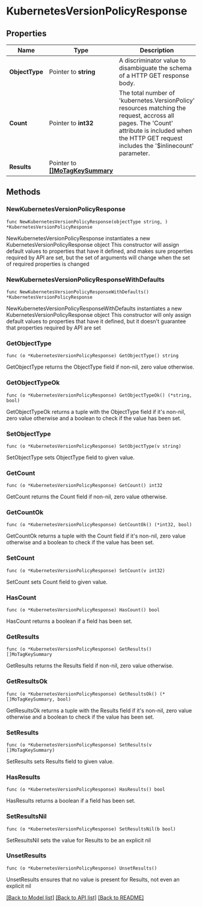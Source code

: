 # KubernetesVersionPolicyResponse

## Properties

Name | Type | Description | Notes
------------ | ------------- | ------------- | -------------
**ObjectType** | Pointer to **string** | A discriminator value to disambiguate the schema of a HTTP GET response body. | 
**Count** | Pointer to **int32** | The total number of &#39;kubernetes.VersionPolicy&#39; resources matching the request, accross all pages. The &#39;Count&#39; attribute is included when the HTTP GET request includes the &#39;$inlinecount&#39; parameter. | [optional] 
**Results** | Pointer to [**[]MoTagKeySummary**](MoTagKeySummary.md) |  | [optional] 

## Methods

### NewKubernetesVersionPolicyResponse

`func NewKubernetesVersionPolicyResponse(objectType string, ) *KubernetesVersionPolicyResponse`

NewKubernetesVersionPolicyResponse instantiates a new KubernetesVersionPolicyResponse object
This constructor will assign default values to properties that have it defined,
and makes sure properties required by API are set, but the set of arguments
will change when the set of required properties is changed

### NewKubernetesVersionPolicyResponseWithDefaults

`func NewKubernetesVersionPolicyResponseWithDefaults() *KubernetesVersionPolicyResponse`

NewKubernetesVersionPolicyResponseWithDefaults instantiates a new KubernetesVersionPolicyResponse object
This constructor will only assign default values to properties that have it defined,
but it doesn't guarantee that properties required by API are set

### GetObjectType

`func (o *KubernetesVersionPolicyResponse) GetObjectType() string`

GetObjectType returns the ObjectType field if non-nil, zero value otherwise.

### GetObjectTypeOk

`func (o *KubernetesVersionPolicyResponse) GetObjectTypeOk() (*string, bool)`

GetObjectTypeOk returns a tuple with the ObjectType field if it's non-nil, zero value otherwise
and a boolean to check if the value has been set.

### SetObjectType

`func (o *KubernetesVersionPolicyResponse) SetObjectType(v string)`

SetObjectType sets ObjectType field to given value.


### GetCount

`func (o *KubernetesVersionPolicyResponse) GetCount() int32`

GetCount returns the Count field if non-nil, zero value otherwise.

### GetCountOk

`func (o *KubernetesVersionPolicyResponse) GetCountOk() (*int32, bool)`

GetCountOk returns a tuple with the Count field if it's non-nil, zero value otherwise
and a boolean to check if the value has been set.

### SetCount

`func (o *KubernetesVersionPolicyResponse) SetCount(v int32)`

SetCount sets Count field to given value.

### HasCount

`func (o *KubernetesVersionPolicyResponse) HasCount() bool`

HasCount returns a boolean if a field has been set.

### GetResults

`func (o *KubernetesVersionPolicyResponse) GetResults() []MoTagKeySummary`

GetResults returns the Results field if non-nil, zero value otherwise.

### GetResultsOk

`func (o *KubernetesVersionPolicyResponse) GetResultsOk() (*[]MoTagKeySummary, bool)`

GetResultsOk returns a tuple with the Results field if it's non-nil, zero value otherwise
and a boolean to check if the value has been set.

### SetResults

`func (o *KubernetesVersionPolicyResponse) SetResults(v []MoTagKeySummary)`

SetResults sets Results field to given value.

### HasResults

`func (o *KubernetesVersionPolicyResponse) HasResults() bool`

HasResults returns a boolean if a field has been set.

### SetResultsNil

`func (o *KubernetesVersionPolicyResponse) SetResultsNil(b bool)`

 SetResultsNil sets the value for Results to be an explicit nil

### UnsetResults
`func (o *KubernetesVersionPolicyResponse) UnsetResults()`

UnsetResults ensures that no value is present for Results, not even an explicit nil

[[Back to Model list]](../README.md#documentation-for-models) [[Back to API list]](../README.md#documentation-for-api-endpoints) [[Back to README]](../README.md)


